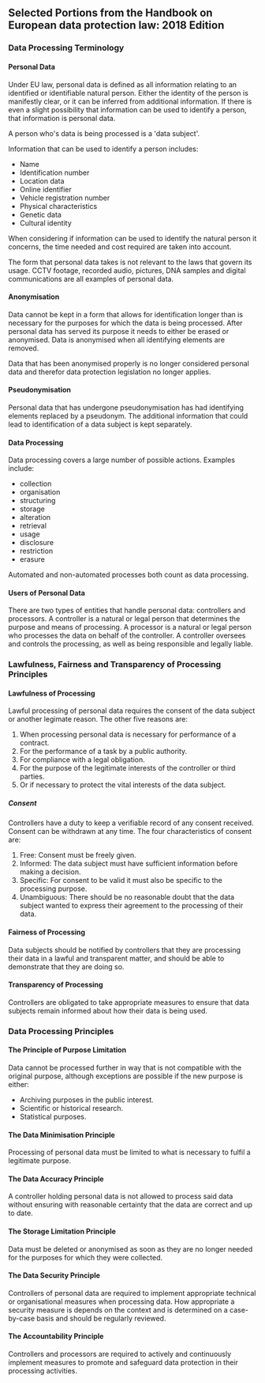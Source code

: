## Selected Portions from the Handbook on European data protection law: 2018 Edition

### Data Processing Terminology

#### Personal Data
Under EU law, personal data is defined as all information relating to an identified or identifiable natural person. Either the identity of the person is manifestly clear, or it can be inferred from additional information. If there is even a slight possibility that information can be used to identify a person, that information is personal data.

A person who's data is being processed is a 'data subject'.

Information that can be used to identify a person includes:
- Name
- Identification number
- Location data
- Online identifier
- Vehicle registration number
- Physical characteristics
- Genetic data
- Cultural identity

When considering if information can be used to identify the natural person it concerns, the time needed and cost required are taken into account.

The form that personal data takes is not relevant to the laws that govern its usage. CCTV footage, recorded audio, pictures, DNA samples and digital communications are all examples of personal data.

#### Anonymisation
Data cannot be kept in a form that allows for identification longer than is necessary for the purposes for which the data is being processed. After personal data has served its purpose it needs to either be erased or anonymised. Data is anonymised when all identifying elements are removed.

Data that has been anonymised properly is no longer considered personal data and therefor data protection legislation no longer applies.

#### Pseudonymisation
Personal data that has undergone pseudonymisation has had identifying elements replaced by a pseudonym. The additional information that could lead to identification of a data subject is kept separately.

#### Data Processing
Data processing covers a large number of possible actions. Examples include:
- collection
- organisation
- structuring
- storage
- alteration
- retrieval
- usage
- disclosure
- restriction
- erasure

Automated and non-automated processes both count as data processing.

#### Users of Personal Data
There are two types of entities that handle personal data: controllers and processors. A controller is a natural or legal person that determines the purpose and means of processing. A processor is a natural or legal person who processes the data on behalf of the controller. A controller oversees and controls the processing, as well as being responsible and legally liable.

### Lawfulness, Fairness and Transparency of Processing Principles

#### Lawfulness of Processing
Lawful processing of personal data requires the consent of the data subject or another legimate reason. The other five reasons are:
1. When processing personal data is necessary for performance of a contract.
2. For the performance of a task by a public authority.
3. For compliance with a legal obligation.
4. For the purpose of the legitimate interests of the controller or third parties.
5. Or if necessary to protect the vital interests of the data subject.

##### Consent
Controllers have a duty to keep a verifiable record of any consent received. Consent can be withdrawn at any time. The four characteristics of consent are:
1. Free: Consent must be freely given.
2. Informed: The data subject must have sufficient information before making a decision.
3. Specific: For consent to be valid it must also be specific to the processing purpose.
4. Unambiguous: There should be no reasonable doubt that the data subject wanted to express their agreement to the processing of their data.

#### Fairness of Processing
Data subjects should be notified by controllers that they are processing their data in a lawful and transparent matter, and should be able to demonstrate that they are doing so.

#### Transparency of Processing
Controllers are obligated to take appropriate measures to ensure that data subjects remain informed about how their data is being used.

### Data Processing Principles

#### The Principle of Purpose Limitation
Data cannot be processed further in way that is not compatible with the original purpose, although exceptions are possible if the new purpose is either:
- Archiving purposes in the public interest.
- Scientific or historical research.
- Statistical purposes.

#### The Data Minimisation Principle
Processing of personal data must be limited to what is necessary to fulfil a legitimate purpose.

#### The Data Accuracy Principle
A controller holding personal data is not allowed to process said data without ensuring with reasonable certainty that the data are correct and up to date.

#### The Storage Limitation Principle
Data must be deleted or anonymised as soon as they are no longer needed for the purposes for which they were collected.

#### The Data Security Principle
Controllers of personal data are required to implement appropriate technical or organisational measures when processing data. How appropriate a security measure is depends on the context and is determined on a case-by-case basis and should be regularly reviewed.

#### The Accountability Principle
Controllers and processors are required to actively and continuously implement measures to promote and safeguard data protection in their processing activities.
